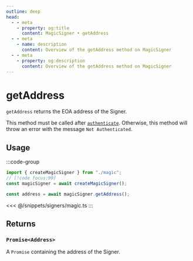 ```yaml
---
outline: deep
head:
  - - meta
    - property: og:title
      content: MagicSigner • getAddress
  - - meta
    - name: description
      content: Overview of the getAddress method on MagicSigner
  - - meta
    - property: og:description
      content: Overview of the getAddress method on MagicSigner
---
```


# getAddress

`getAddress` returns the EOA address of the Signer.

This method must be called after [`authenticate`](/packages/aa-signers/magic/authenticate). Otherwise, this method will throw an error with the message `Not Authenticated`.

## Usage

:::code-group

```ts [example.ts]
import { createMagicSigner } from "./magic";
// [!code focus:99]
const magicSigner = await createMagicSigner();

const address = await magicSigner.getAddress();
```

<<< @/snippets/signers/magic.ts
:::

## Returns

### `Promise<Address>`

A `Promise` containing the address of the Signer.
